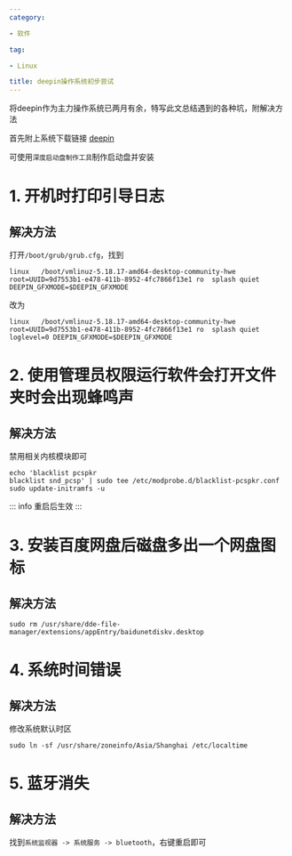 ```yaml
---
category:

- 软件

tag:

- Linux

title: deepin操作系统初步尝试
---
```

将deepin作为主力操作系统已两月有余，特写此文总结遇到的各种坑，附解决方法
<!-- more -->
首先附上系统下载链接
[deepin](https://www.deepin.org/zh/download/)

可使用`深度启动盘制作工具`制作启动盘并安装

# 1. 开机时打印引导日志

## 解决方法
打开`/boot/grub/grub.cfg`，找到
```
linux	/boot/vmlinuz-5.18.17-amd64-desktop-community-hwe root=UUID=9d7553b1-e478-411b-8952-4fc7866f13e1 ro  splash quiet DEEPIN_GFXMODE=$DEEPIN_GFXMODE
```
改为
```
linux	/boot/vmlinuz-5.18.17-amd64-desktop-community-hwe root=UUID=9d7553b1-e478-411b-8952-4fc7866f13e1 ro  splash quiet loglevel=0 DEEPIN_GFXMODE=$DEEPIN_GFXMODE
```


# 2. 使用管理员权限运行软件会打开文件夹时会出现蜂鸣声

## 解决方法
禁用相关内核模块即可
```shell
echo 'blacklist pcspkr
blacklist snd_pcsp' | sudo tee /etc/modprobe.d/blacklist-pcspkr.conf
sudo update-initramfs -u
```
::: info
重启后生效
:::


# 3. 安装百度网盘后磁盘多出一个网盘图标

## 解决方法
```shell
sudo rm /usr/share/dde-file-manager/extensions/appEntry/baidunetdiskv.desktop
```


# 4. 系统时间错误

## 解决方法
修改系统默认时区
```shell
sudo ln -sf /usr/share/zoneinfo/Asia/Shanghai /etc/localtime
```


# 5. 蓝牙消失

## 解决方法
找到`系统监视器 -> 系统服务 -> bluetooth`，右键重启即可